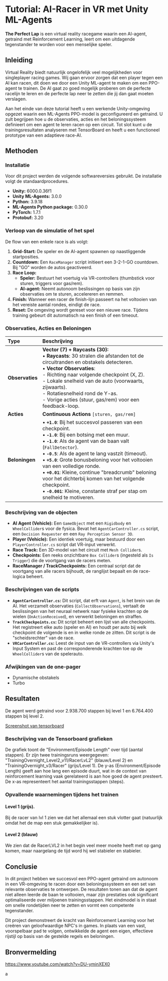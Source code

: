 # Tutorial: AI-Racer in VR met Unity ML-Agents

**The Perfect Lap** is een virtual reality racegame waarin een AI-agent, getraind met Reinforcement Learning, leert om een uitdagende tegenstander te worden voor een menselijke speler.

## Inleiding

Virtual Reality biedt natuurlijk ongelofelijk veel mogelijkheden voor singleplayer racing games. Wij gaan ervoor zorgen dat een player tegen een AI kan racen, dit doen we door een Unity ML-agent te maken om een PPO-agent te trainen. De AI gaat zo goed mogelijk proberen om de perfecte racelijn te leren en de perfecte lap neer te zetten die jij dan gaat moeten verslagen.

Aan het einde van deze tutorial heeft u een werkende Unity-omgeving opgezet waarin een ML-Agents PPO-model is geconfigureerd en getraind.
U zult begrijpen hoe u de observaties, acties en het beloningssysteem definieert om een agent te leren racen op een circuit. Tot slot kunt u de trainingsresultaten analyseren met TensorBoard en
heeft u een functioneel prototype van een adaptieve race-AI.

## Methoden

### Installatie

Voor dit project werden de volgende softwareversies gebruikt. De installatie volgt de standaardprocedures.

- **Unity:** 6000.0.36f1
- **Unity ML-Agents:** 3.0.0
- **Python:** 3.9.18
- **ML-Agents Python package:** 0.30.0
- **PyTorch:** 1.7.1
- **Protobuf:** 3.20

### Verloop van de simulatie of het spel

De flow van een enkele race is als volgt:

1.  **Grid-Start:** De speler en de AI-agent spawnen op naastliggende startposities.
2.  **Countdown:** Een `RaceManager` script initieert een 3-2-1-GO countdown. Bij "GO" worden de autos geactiveerd.
3.  **Race Loop:**
    - **Speler:** Bestuurt het voertuig via VR-controllers (thumbstick voor sturen, triggers voor gas/rem).
    - **AI-agent:** Neemt autonoom beslissingen op basis van zijn observaties om te sturen, accelereren en remmen.
4.  **Finish:** Wanneer een racer de finish-lijn passeert na het voltooien van het vereiste aantal rondes, eindigt de race.
5.  **Reset:** De omgeving wordt gereset voor een nieuwe race. Tijdens training gebeurt dit automatisch na een finish of een timeout.

### Observaties, Acties en Beloningen

| Type            | Beschrijving                                                                                                                                                                                                                                                                                                                                                                                                                                                                                                         |
| :-------------- | :------------------------------------------------------------------------------------------------------------------------------------------------------------------------------------------------------------------------------------------------------------------------------------------------------------------------------------------------------------------------------------------------------------------------------------------------------------------------------------------------------------------- |
| **Observaties** | **Vector (7) + Raycasts (30):**<br> • **Raycasts**: 30 stralen die afstanden tot de circuitranden en obstakels detecteren.<br> • **Vector Observaties**: <br> - Richting naar volgende checkpoint (X, Z).<br> - Lokale snelheid van de auto (voorwaarts, zijwaarts).<br> - Rotatiesnelheid rond de Y-as.<br> - Vorige acties (stuur, gas/rem) voor een feedback-loop.                                                                                                                                                |
| **Acties**      | **Continuous Actions** `[sturen, gas/rem]`                                                                                                                                                                                                                                                                                                                                                                                                                                                                           |
| **Beloningen**  | • **`+1.0`**: Bij het succesvol passeren van een checkpoint.<br>• **`-1.0`**: Bij een botsing met een muur.<br>• **`-1.0`**: Als de agent van de baan valt (`FallDetector`).<br>• **`-0.5`**: Als de agent te lang vastzit (timeout).<br>• **`+5.0`**: Grote bonusbeloning voor het voltooien van een volledige ronde.<br>• **`+0.01`**: Kleine, continue "breadcrumb" beloning voor het dichterbij komen van het volgende checkpoint.<br>• **`-0.001`**: Kleine, constante straf per stap om snelheid te motiveren. |

### Beschrijving van de objecten

- **AI Agent (Vehicle):** Een `GameObject` met een `Rigidbody` en `WheelCollider`s voor de fysica. Bevat het `AgentCarController.cs` script, een `Decision Requester` en een `Ray Perception Sensor 3D`.
- **Player (Vehicle):** Een identiek voertuig, maar bestuurd door een `PlayerController.cs` script dat VR-input verwerkt.
- **Race Track:** Een 3D-model van het circuit met `Mesh Collider`s.
- **Checkpoints:** Een reeks onzichtbare `Box Collider`s (ingesteld als `Is Trigger`) die de voortgang van de racers meten.
- **RaceManager / TrackCheckpoints:** Een centraal script dat de voortgang van alle racers bijhoudt, de ranglijst bepaalt en de race-logica beheert.

### Beschrijvingen van de scripts

- **`AgentCarController.cs`:** Dit script, dat erft van `Agent`, is het brein van de AI. Het verzamelt observaties (`CollectObservations`), vertaalt de beslissingen van het neuraal netwerk naar fysieke krachten op de wielen (`OnActionReceived`), en verwerkt beloningen en straffen.
- **`TrackCheckpoints.cs`:** Dit script beheert een lijst van alle checkpoints. Het registreert elke auto (speler en AI) en houdt per auto bij welk checkpoint de volgende is en in welke ronde ze zitten. Dit script is de "scheidsrechter" van de race.
- **`VRCarController.cs`:** Leest de input van de VR-controllers via Unity's Input System en past de corresponderende krachten toe op de `WheelCollider`s van de spelerauto.

### Afwijkingen van de one-pager

- Dynamische obstakels
- Turbo

## Resultaten

De agent werd getraind voor 2.938.700 stappen bij level 1 en 6.764.400 stappen bij level 2.

[Screenshot van tensorboard](./tensorboard.png)

### Beschrijving van de Tensorboard grafieken

De grafiek toont de "Environment/Episode Length" over tijd (aantal stappen). Er zijn twee trainingsruns weergegeven: "TrainingOvernight_Level2_v11/RacerLvL2" (blauw/Level 2) en "TrainingOvernight_v3/Racer" (grijs/Level 1). De y-as (Environment/Episode Length) geeft aan hoe lang een episode duurt, wat in de context van reinforcement learning vaak gerelateerd is aan hoe goed de agent presteert. De x-as representeert het aantal trainingsstappen (steps).

### Opvallende waarnemingen tijdens het trainen

#### Level 1 (grijs).

Bij de racer van lvl 1 zien we dat het allemaal een stuk vlotter gaat (natuurlijk omdat het de map een stuk gemakkelijker is).

#### Level 2 (blauw)

We zien dat de RacerLVL2 in het begin veel meer moeite heeft met op gang komen, maar naargelang de tijd word hij wel stabieler en stabieler.

## Conclusie

In dit project hebben we succesvol een PPO-agent getraind om autonoom in een VR-omgeving te racen door een beloningssysteem en een set van relevante observaties te ontwerpen. De resultaten tonen aan dat de agent niet alleen leerde de baan te voltooien, maar zijn prestaties ook significant optimaliseerde over miljoenen trainingsstappen. Het eindmodel is in staat om snelle rondetijden neer te zetten en vormt een competente tegenstander.

Dit project demonstreert de kracht van Reinforcement Learning voor het creëren van geloofwaardige NPC's in games. In plaats van een vast, voorspelbaar pad te volgen, ontwikkelde de agent een eigen, effectieve rijstijl op basis van de gestelde regels en beloningen.

## Bronvermelding

https://www.youtube.com/watch?v=DU-yminXEX0

a
